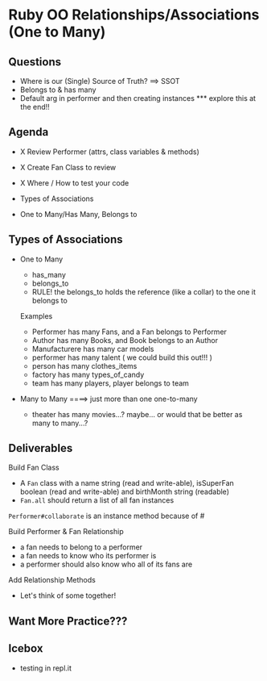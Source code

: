 # Ruby OO Relationships/Associations (One to Many)



## Questions
- Where is our (Single) Source of Truth? ==> SSOT
- Belongs to & has many
- Default arg in performer and then creating instances *** explore this at the end!!

## Agenda
- X Review Performer (attrs, class variables & methods)
- X Create Fan Class to review
- X Where / How to test your code

- Types of Associations 
- One to Many/Has Many, Belongs to


## Types of Associations
- One to Many
    - has_many
    - belongs_to
    - RULE! the belongs_to holds the reference (like a collar) to the one it belongs to 

    Examples
    - Performer has many Fans, and a Fan belongs to Performer 
    - Author has many Books, and Book belongs to an Author
    - Manufacturere has many car models
    - performer has many talent ( we could build this out!!! )
    - person has many clothes_items
    - factory has many types_of_candy
    - team has many players, player belongs to team 

- Many to Many ====> just more than one one-to-many
    - theater has many movies...? maybe... or would that be better as many to many...?


## Deliverables 
Build Fan Class
- A `Fan` class with a name string (read and write-able), isSuperFan boolean (read and write-able) and birthMonth string (readable)
- `Fan.all` should return a list of all fan instances

`Performer#collaborate` is an instance method because of # 

Build Performer & Fan Relationship 
- a fan needs to belong to a performer
- a fan needs to know who its performer is 
- a performer should also know who all of its fans are

Add Relationship Methods
- Let's think of some together! 


## Want More Practice???


## Icebox
- testing in repl.it 